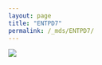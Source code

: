 ```yaml
---
layout: page
title: "ENTPD7"
permalink: /_mds/ENTPD7/
---
```


![](../../algns0/N119_5HSAA035635_aln_report.png?raw=true)